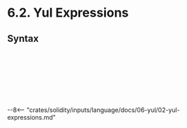 <!-- This file is generated automatically by infrastructure scripts. Please don't edit by hand. -->

# 6.2. Yul Expressions

## Syntax

```{ .ebnf #YulExpression }

```

<pre ebnf-snippet="YulExpression" style="display: none;"><a href="#YulExpression"><span class="k">YulExpression</span></a><span class="o"> = </span><span class="cm">(* variant: *)</span><span class="o"> </span><a href="#YulFunctionCallExpression"><span class="k">YulFunctionCallExpression</span></a><br /><span class="o">              | </span><span class="cm">(* variant: *)</span><span class="o"> </span><a href="#YulLiteral"><span class="k">YulLiteral</span></a><br /><span class="o">              | </span><span class="cm">(* variant: *)</span><span class="o"> </span><a href="#YulPath"><span class="k">YulPath</span></a><span class="o">;</span></pre>

```{ .ebnf #YulFunctionCallExpression }

```

<pre ebnf-snippet="YulFunctionCallExpression" style="display: none;"><span class="cm">(* Postfix unary operator *)</span><br /><a href="#YulFunctionCallExpression"><span class="k">YulFunctionCallExpression</span></a><span class="o"> = </span><span class="cm">(* operand: *)</span><span class="o"> </span><a href="#YulExpression"><span class="k">YulExpression</span></a><br /><span class="o">                            </span><span class="cm">(* open_paren: *)</span><span class="o"> </span><a href="../../01-file-structure/09-punctuation#OpenParen"><span class="k">OPEN_PAREN</span></a><br /><span class="o">                            </span><span class="cm">(* arguments: *)</span><span class="o"> </span><a href="#YulArguments"><span class="k">YulArguments</span></a><br /><span class="o">                            </span><span class="cm">(* close_paren: *)</span><span class="o"> </span><a href="../../01-file-structure/09-punctuation#CloseParen"><span class="k">CLOSE_PAREN</span></a><span class="o">;</span></pre>

```{ .ebnf #YulArguments }

```

<pre ebnf-snippet="YulArguments" style="display: none;"><a href="#YulArguments"><span class="k">YulArguments</span></a><span class="o"> = </span><span class="o">(</span><span class="cm">(* item: *)</span><span class="o"> </span><a href="#YulExpression"><span class="k">YulExpression</span></a><span class="o"> </span><span class="o">(</span><span class="cm">(* separator: *)</span><span class="o"> </span><a href="../../01-file-structure/09-punctuation#Comma"><span class="k">COMMA</span></a><span class="o"> </span><span class="cm">(* item: *)</span><span class="o"> </span><a href="#YulExpression"><span class="k">YulExpression</span></a><span class="o">)</span><span class="o">*</span><span class="o">)</span><span class="o">?</span><span class="o">;</span></pre>

```{ .ebnf #YulPaths }

```

<pre ebnf-snippet="YulPaths" style="display: none;"><a href="#YulPaths"><span class="k">YulPaths</span></a><span class="o"> = </span><span class="cm">(* item: *)</span><span class="o"> </span><a href="#YulPath"><span class="k">YulPath</span></a><span class="o"> </span><span class="o">(</span><span class="cm">(* separator: *)</span><span class="o"> </span><a href="../../01-file-structure/09-punctuation#Comma"><span class="k">COMMA</span></a><span class="o"> </span><span class="cm">(* item: *)</span><span class="o"> </span><a href="#YulPath"><span class="k">YulPath</span></a><span class="o">)</span><span class="o">*</span><span class="o">;</span></pre>

```{ .ebnf #YulPath }

```

<pre ebnf-snippet="YulPath" style="display: none;"><a href="#YulPath"><span class="k">YulPath</span></a><span class="o"> = </span><span class="cm">(* item: *)</span><span class="o"> </span><a href="#YulIdentifier"><span class="k">YUL_IDENTIFIER</span></a><span class="o"> </span><span class="o">(</span><span class="cm">(* separator: *)</span><span class="o"> </span><a href="../../01-file-structure/09-punctuation#Period"><span class="k">PERIOD</span></a><span class="o"> </span><span class="cm">(* item: *)</span><span class="o"> </span><a href="#YulIdentifier"><span class="k">YUL_IDENTIFIER</span></a><span class="o">)</span><span class="o">*</span><span class="o">;</span></pre>

```{ .ebnf #YulIdentifier }

```

<pre ebnf-snippet="YulIdentifier" style="display: none;"><span class="cm">(* Introduced in 0.5.8 and deprecated in 0.7.0. *)</span><br /><a href="#YulIdentifier"><span class="k">YUL_IDENTIFIER</span></a><span class="o"> = </span><a href="../../05-expressions/06-identifiers#IdentifierStart"><span class="k">«IDENTIFIER_START»</span></a><span class="o"> </span><span class="o">(</span><a href="../../05-expressions/06-identifiers#IdentifierPart"><span class="k">«IDENTIFIER_PART»</span></a><span class="o"> | </span><span class="s2">"."</span><span class="o">)</span><span class="o">*</span><span class="o">;</span><br /><br /><a href="#YulIdentifier"><span class="k">YUL_IDENTIFIER</span></a><span class="o"> = </span><a href="../../05-expressions/06-identifiers#IdentifierStart"><span class="k">«IDENTIFIER_START»</span></a><span class="o"> </span><a href="../../05-expressions/06-identifiers#IdentifierPart"><span class="k">«IDENTIFIER_PART»</span></a><span class="o">*</span><span class="o">;</span></pre>

```{ .ebnf #YulLiteral }

```

<pre ebnf-snippet="YulLiteral" style="display: none;"><a href="#YulLiteral"><span class="k">YulLiteral</span></a><span class="o"> = </span><span class="cm">(* variant: *)</span><span class="o"> </span><a href="../03-yul-keywords#YulTrueKeyword"><span class="k">YUL_TRUE_KEYWORD</span></a><br /><span class="o">           | </span><span class="cm">(* variant: *)</span><span class="o"> </span><a href="../03-yul-keywords#YulFalseKeyword"><span class="k">YUL_FALSE_KEYWORD</span></a><br /><span class="o">           | </span><span class="cm">(* variant: *)</span><span class="o"> </span><a href="#YulDecimalLiteral"><span class="k">YUL_DECIMAL_LITERAL</span></a><br /><span class="o">           | </span><span class="cm">(* variant: *)</span><span class="o"> </span><a href="#YulHexLiteral"><span class="k">YUL_HEX_LITERAL</span></a><br /><span class="o">           | </span><span class="cm">(* variant: *)</span><span class="o"> </span><a href="../../05-expressions/05-strings#HexStringLiteral"><span class="k">HexStringLiteral</span></a><br /><span class="o">           | </span><span class="cm">(* variant: *)</span><span class="o"> </span><a href="../../05-expressions/05-strings#StringLiteral"><span class="k">StringLiteral</span></a><span class="o">;</span></pre>

```{ .ebnf #YulDecimalLiteral }

```

<pre ebnf-snippet="YulDecimalLiteral" style="display: none;"><a href="#YulDecimalLiteral"><span class="k">YUL_DECIMAL_LITERAL</span></a><span class="o"> = </span><span class="o">(</span><span class="s2">"0"</span><span class="o"> | </span><span class="o">(</span><span class="s2">"1"</span><span class="o">…</span><span class="s2">"9"</span><span class="o"> </span><span class="s2">"0"</span><span class="o">…</span><span class="s2">"9"</span><span class="o">*</span><span class="o">)</span><span class="o">)</span><span class="o"> </span><span class="o">(?!</span><a href="../../05-expressions/06-identifiers#IdentifierStart"><span class="k">«IDENTIFIER_START»</span></a><span class="o">)</span><span class="o">;</span></pre>

```{ .ebnf #YulHexLiteral }

```

<pre ebnf-snippet="YulHexLiteral" style="display: none;"><a href="#YulHexLiteral"><span class="k">YUL_HEX_LITERAL</span></a><span class="o"> = </span><span class="s2">"0x"</span><span class="o"> </span><a href="../../05-expressions/05-strings#HexCharacter"><span class="k">«HEX_CHARACTER»</span></a><span class="o">+</span><span class="o"> </span><span class="o">(?!</span><a href="../../05-expressions/06-identifiers#IdentifierStart"><span class="k">«IDENTIFIER_START»</span></a><span class="o">)</span><span class="o">;</span></pre>

--8<-- "crates/solidity/inputs/language/docs/06-yul/02-yul-expressions.md"

